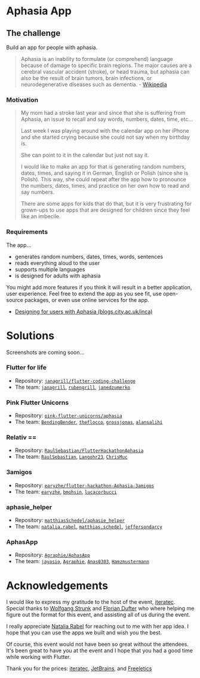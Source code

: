 # Aphasia App

## The challenge

Build an app for people with aphasia.

> Aphasia is an inability to formulate (or comprehend) language because of damage to specific brain regions. The major causes are a cerebral vascular accident (stroke), or head trauma, but aphasia can also be the result of brain tumors, brain infections, or neurodegenerative diseases such as dementia. - [Wikipedia](https://en.wikipedia.org/wiki/Aphasia)

### Motivation

> My mom had a stroke last year and since that she is suffering from Aphasia, an issue to recall and say words, numbers, dates, time, etc...
>
> Last week I was playing around with the calendar app on her iPhone and she started crying because she could not say when my birthday is.
>
> She can point to it in the calendar but just not say it.
>
> I would like to make an app for that is generating random numbers, dates, times, and saying it in German, English or Polish (since she is Polish). This way, she could repeat after the app how to pronounce the numbers, dates, times, and practice on her own how to read and say numbers.
>
> There are some apps for kids that do that, but it is very frustrating for grown-ups to use apps that are designed for children since they feel like an imbecile.

### Requirements

The app...

* generates random numbers, dates, times, words, sentences
* reads everything aloud to the user
* supports multiple languages
* is designed for adults with aphasia

You might add more features if you think it will result in a better application, user experience. Feel free to extend the app as you see fit, use open-source packages, or even use online services for the app.

* [Designing for users with Aphasia (blogs.city.ac.uk/inca)](https://cpb-eu-w2.wpmucdn.com/blogs.city.ac.uk/dist/5/1740/files/2018/05/aphasia-tpqt60.pdf)


# Solutions

Screenshots are coming soon...

### Flutter for life

* Repository: [`janagrill/flutter-coding-challenge`](https://github.com/janagrill/flutter-coding-challenge)
* The team: [`janagrill`](https://github.com/janagrill), [`rubengrill`](https://github.com/rubengrill), [`janedzumerko`](https://github.com/janedzumerko)

### Pink Flutter Unicorns

* Repository: [`pink-flutter-unicorns/aphasia`](https://github.com/pink-flutter-unicorns/aphasia)
* The team: [`BendingBender`](https://github.com/BendingBender), [`theflocco`](https://github.com/theflocco), [`grossjonas`](https://github.com/grossjonas), [`alansalihi`](https://github.com/alansalihi)

### Relativ ==

* Repository: [`RaulSebastian/FlutterHackathonAphasia`](https://github.com/RaulSebastian/FlutterHackathonAphasia)
* The team: [`RaulSebastian`](https://github.com/RaulSebastian), [`Langohr23`](https://github.com/Langohr23), [`ChrisMuc`](https://github.com/ChrisMuc)

### 3amigos

* Repository: [`earyzhe/flutter-hackathon-Aphasia-3amigos`](https://github.com/earyzhe/flutter-hackathon-Aphasia-3amigos)
* The team: [`earyzhe`](https://github.com/earyzhe), [`bmohsin`](https://github.com/bmohsin), [`lucacorbucci`](https://github.com/lucacorbucci) 

### aphasie_helper

* Repository: [`matthiasSchedel/aphasie_helper`](https://github.com/matthiasSchedel/aphasie_helper)
* The team: [`natalia.rabel`](https://github.com/natalia.rabel), [`matthias.schedel`](https://github.com/matthias.schedel), [`jeffersondarcy`](https://github.com/jeffersondarcy) 

### AphasApp

* Repository: [`Agraphie/AphasApp`](https://github.com/Agraphie/AphasApp)
* The team: [`jayasio`](https://github.com/jayasio), [`Agraphie`](https://github.com/Agraphie), [`Anas0303`](https://github.com/Anas0303), [`Hamzmustermann`](https://github.com/Hamzmustermann)

# Acknowledgements

I would like to express my gratitude to the host of the event, [iteratec](https://www.iteratec.com/). Special thanks to [Wolfgang Strunk](https://github.com/wstrunk) and [Florian Dufter](https://github.com/theflocco) who where helping me figure out the format for this event, and assisting all of us during the event.

I really appreciate [Natalia Rabel](https://github.com/natalia.rabel) for reaching out to me with her app idea. I hope that you can use the apps we built and wish you the best.

Of course, this event would not have been so great without the attendees. It's been great to have you at the event and I hope that you had a good time while working with Flutter.

Thank you for the prices: [iteratec](https://www.iteratec.com/), [JetBrains](https://www.jetbrains.com/), and [Freeletics](Freeletics)
